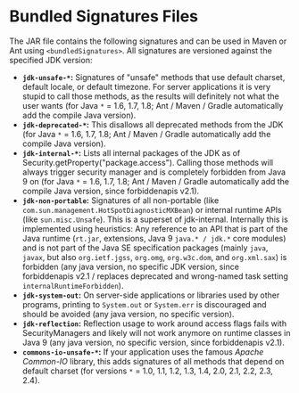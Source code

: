 # Bundled Signatures Files #

The JAR file contains the following signatures and can be used in Maven or Ant using `<bundledSignatures>`. All signatures are versioned against the specified JDK version:

  * **`jdk-unsafe-*`:** Signatures of "unsafe" methods that use default charset, default locale, or default timezone. For server applications it is very stupid to call those methods, as the results will definitely not what the user wants (for Java `*` = 1.6, 1.7, 1.8; Ant / Maven / Gradle automatically add the compile Java version).
  * **`jdk-deprecated-*`:** This disallows all deprecated methods from the JDK (for Java `*` = 1.6, 1.7, 1.8; Ant / Maven / Gradle automatically add the compile Java version).
  * **`jdk-internal-*`:** Lists all internal packages of the JDK as of Security.getProperty("package.access"). Calling those methods will always trigger security manager and is completely forbidden from Java 9 on (for Java `*` = 1.6, 1.7, 1.8; Ant / Maven / Gradle automatically add the compile Java version, since forbiddenapis v2.1).
  * **`jdk-non-portable`:** Signatures of all non-portable (like `com.sun.management.HotSpotDiagnosticMXBean`) or internal runtime APIs (like `sun.misc.Unsafe`). This is a superset of jdk-internal. Internally this is implemented using heuristics: Any reference to an API that is part of the Java runtime (`rt.jar`, extensions, Java 9 `java.* / jdk.*` core modules) and is not part of the Java SE specification packages (mainly `java`, `javax`, but also `org.ietf.jgss`, `org.omg`, `org.w3c.dom`, and `org.xml.sax`) is forbidden (any java version, no specific JDK version, since forbiddenapis v2.1 / replaces deprecated and wrong-named task setting `internalRuntimeForbidden`).
  * **`jdk-system-out`:** On server-side applications or libraries used by other programs, printing to `System.out` or `System.err` is discouraged and should be avoided (any java version, no specific version).
  * **`jdk-reflection`:** Reflection usage to work around access flags fails with SecurityManagers and likely will not work anymore on runtime classes in Java 9 (any java version, no specific version, since forbiddenapis v2.1).
  * **`commons-io-unsafe-*`:** If your application uses the famous _Apache Common-IO_ library, this adds signatures of all methods that depend on default charset (for versions `*` = 1.0, 1.1, 1.2, 1.3, 1.4, 2.0, 2.1, 2.2, 2.3, 2.4).
